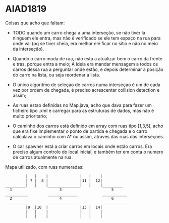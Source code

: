 # AIAD1819

Coisas que acho que faltam:

  - TODO quando um carro chega a uma interseção, se não tiver lá ninguem ele entra, mas não é verificado se ele tem espaço na rua para onde vai (pq se tiver cheia, era melhor ele ficar no sitio e não no meio da interseção).
  
  
  - Quando o carro muda de rua, não está a atualizar bem o carro da frente e tras, porque entra a meio;
  A ideia era mandar mensagem a todos os carros dessa rua a perguntar onde estão, e depois determinar a posição do carro na lista, ou seja reordenar a lista.
  - O único algoritmo de seleçao de carros numa interseçao é um de cada vez por ordem de chegada, é preciso acrescentar collision detection e assim;
  - As ruas estao definidas no Map.java, acho que dava para fazer um ficheiro tipo .xml e carregar para as estruturas de dados, mas não é muito prioritario;
  - O caminho dos carros está definido em array com ruas tipo [1,3,5], acho que era fixe implementar o ponto de partida e chegada e o carro calculava o caminho com A* ou assim, atraves das ruas das interseçoes.
  - O car spawner está a criar carros em locais onde estão carros. Era preciso algum controlo do local inicial, e também ter em conta o numero de carros atualmente na rua.

 
 
 Mapa utilizado, com ruas numeradas:
  
             |   |    |              |   |    |
             | 7 |  8 |              |11 |  12| 
    _________|   |    |______________|   |    |_________
      1                     3                      5
    __________         _____________           ___________
      2                     4                      6
    __________         _____________           ___________
             |9  |10  |              |13 |  14| 
             |   |    |              |   |    | 
             |   |    |              |   |    |

